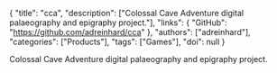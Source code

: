 {
  "title": "cca",
  "description": ["Colossal Cave Adventure digital palaeography and epigraphy project."],
  "links": {
    "GitHub": "https://github.com/adreinhard/cca"
  },
  "authors": ["adreinhard"],
  "categories": ["Products"],
  "tags": ["Games"],
  "doi": null
}

<!-- Generated by csv2md.R – do not edit by hand -->

Colossal Cave Adventure digital palaeography and epigraphy project.